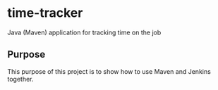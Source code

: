 # time-tracker
Java (Maven) application for tracking time on the job


## Purpose

This purpose of this project is to show how to use Maven and Jenkins together.

